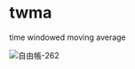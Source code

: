 # twma
time windowed moving average

![自由帳-262](https://user-images.githubusercontent.com/26806928/74254876-69fc4500-4d34-11ea-906f-35da242c4c93.jpg)
